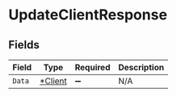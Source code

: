 # UpdateClientResponse


## Fields

| Field                                    | Type                                     | Required                                 | Description                              |
| ---------------------------------------- | ---------------------------------------- | ---------------------------------------- | ---------------------------------------- |
| `Data`                                   | [*Client](../../models/shared/client.md) | :heavy_minus_sign:                       | N/A                                      |